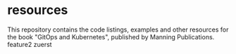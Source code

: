 # resources
This repository contains the code listings, examples and other resources for the book "GitOps and Kubernetes", published by Manning Publications.
feature2 zuerst